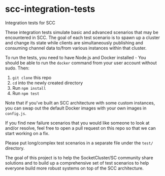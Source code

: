 # scc-integration-tests
Integration tests for SCC

These integration tests simulate basic and advanced scenarios that may be encountered in SCC.
The goal of each test scenario is to spawn up a cluster and change its state while clients are simultaneously publishing and consuming channel data to/from various instances within that cluster.

To run the tests, you need to have Node.js and Docker installed - You should be able to run the `docker` command from your user account without sudo.
Then:

1. `git clone` this repo
2. `cd` into the newly created directory
3. Run `npm install`
4. Run `npm test`

Note that if you've built an SCC architecture with some custom instances, you can swap out the default Docker images with your own images in `config.js`.

If you find new failure scenarios that you would like someone to look at and/or resolve, feel free to open a pull request on this repo so that we can start working on a fix.

Please put long/complex test scenarios in a separate file under the `test/` directory.

The goal of this project is to help the SocketCluster/SC community share solutions and to build up a comprehensive set of test scenarios to help everyone build more robust systems on top of the SCC architecture.
